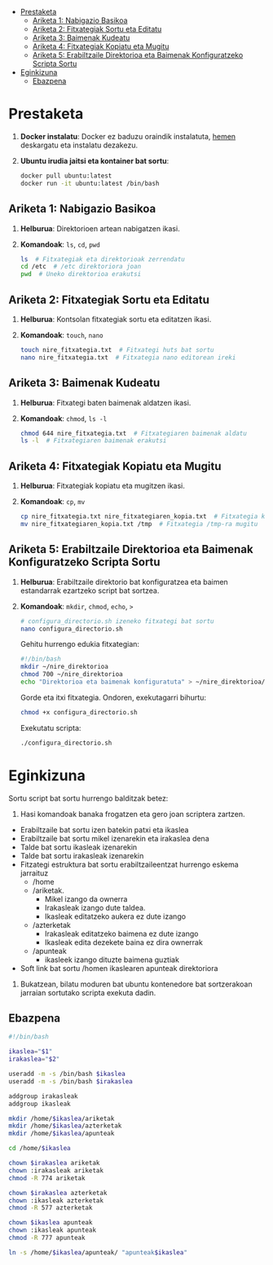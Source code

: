 
- [Prestaketa](#prestaketa)
  - [Ariketa 1: Nabigazio Basikoa](#ariketa-1-nabigazio-basikoa)
  - [Ariketa 2: Fitxategiak Sortu eta Editatu](#ariketa-2-fitxategiak-sortu-eta-editatu)
  - [Ariketa 3: Baimenak Kudeatu](#ariketa-3-baimenak-kudeatu)
  - [Ariketa 4: Fitxategiak Kopiatu eta Mugitu](#ariketa-4-fitxategiak-kopiatu-eta-mugitu)
  - [Ariketa 5: Erabiltzaile Direktorioa eta Baimenak Konfiguratzeko Scripta Sortu](#ariketa-5-erabiltzaile-direktorioa-eta-baimenak-konfiguratzeko-scripta-sortu)
- [Eginkizuna](#eginkizuna)
  - [Ebazpena](#ebazpena)


# Prestaketa

1. **Docker instalatu**: Docker ez baduzu oraindik instalatuta, [hemen](https://www.docker.com/products/docker-desktop) deskargatu eta instalatu dezakezu.

2. **Ubuntu irudia jaitsi eta kontainer bat sortu**:
    ```bash
    docker pull ubuntu:latest
    docker run -it ubuntu:latest /bin/bash
    ```

## Ariketa 1: Nabigazio Basikoa

1. **Helburua**: Direktorioen artean nabigatzen ikasi.
2. **Komandoak**: `ls`, `cd`, `pwd`

    ```bash
    ls  # Fitxategiak eta direktorioak zerrendatu
    cd /etc  # /etc direktoriora joan
    pwd  # Uneko direktorioa erakutsi
    ```

## Ariketa 2: Fitxategiak Sortu eta Editatu

1. **Helburua**: Kontsolan fitxategiak sortu eta editatzen ikasi.
2. **Komandoak**: `touch`, `nano`

    ```bash
    touch nire_fitxategia.txt  # Fitxategi huts bat sortu
    nano nire_fitxategia.txt  # Fitxategia nano editorean ireki
    ```

## Ariketa 3: Baimenak Kudeatu

1. **Helburua**: Fitxategi baten baimenak aldatzen ikasi.
2. **Komandoak**: `chmod`, `ls -l`

    ```bash
    chmod 644 nire_fitxategia.txt  # Fitxategiaren baimenak aldatu
    ls -l  # Fitxategiaren baimenak erakutsi
    ```

## Ariketa 4: Fitxategiak Kopiatu eta Mugitu

1. **Helburua**: Fitxategiak kopiatu eta mugitzen ikasi.
2. **Komandoak**: `cp`, `mv`

    ```bash
    cp nire_fitxategia.txt nire_fitxategiaren_kopia.txt  # Fitxategia kopiatu
    mv nire_fitxategiaren_kopia.txt /tmp  # Fitxategia /tmp-ra mugitu
    ```

## Ariketa 5: Erabiltzaile Direktorioa eta Baimenak Konfiguratzeko Scripta Sortu

1. **Helburua**: Erabiltzaile direktorio bat konfiguratzea eta baimen estandarrak ezartzeko script bat sortzea.
2. **Komandoak**: `mkdir`, `chmod`, `echo`, `>`

    ```bash
    # configura_directorio.sh izeneko fitxategi bat sortu
    nano configura_directorio.sh  
    ```

    Gehitu hurrengo edukia fitxategian:

    ```bash
    #!/bin/bash
    mkdir ~/nire_direktorioa
    chmod 700 ~/nire_direktorioa
    echo "Direktorioa eta baimenak konfiguratuta" > ~/nire_direktorioa/info.txt
    ```

    Gorde eta itxi fitxategia. Ondoren, exekutagarri bihurtu:

    ```bash
    chmod +x configura_directorio.sh
    ```

    Exekutatu scripta:

    ```bash
    ./configura_directorio.sh
    ```


# Eginkizuna

Sortu script bat sortu hurrengo balditzak betez:
 1. Hasi komandoak banaka frogatzen eta gero joan scriptera zartzen.
  - Erabiltzaile bat sortu izen batekin patxi eta ikaslea
  - Erabiltzaile bat sortu mikel izenarekin eta irakaslea dena
  - Talde bat sortu ikasleak izenarekin
  - Talde bat sortu irakasleak izenarekin
  - Fitzategi estruktura bat sortu erabiltzaileentzat hurrengo eskema jarraituz
    - /home
    - /ariketak.
      - Mikel izango da ownerra
      - Irakasleak izango dute taldea.
      - Ikasleak editatzeko aukera ez dute izango
    - /azterketak
      - Irakasleak editatzeko baimena ez dute izango
      - Ikasleak edita dezekete baina ez dira ownerrak
    - /apunteak
      - ikasleek izango dituzte baimena guztiak
  - Soft link bat sortu /homen ikaslearen apunteak direktoriora

1. Bukatzean, bilatu moduren bat ubuntu kontenedore bat sortzerakoan jarraian sortutako scripta exekuta dadin.

## Ebazpena
```bash
#!/bin/bash

ikaslea="$1"
irakaslea="$2"

useradd -m -s /bin/bash $ikaslea
useradd -m -s /bin/bash $irakaslea

addgroup irakasleak
addgroup ikasleak

mkdir /home/$ikaslea/ariketak
mkdir /home/$ikaslea/azterketak
mkdir /home/$ikaslea/apunteak

cd /home/$ikaslea

chown $irakaslea ariketak
chown :irakasleak ariketak
chmod -R 774 ariketak

chown $irakaslea azterketak
chown :ikasleak azterketak
chmod -R 577 azterketak

chown $ikaslea apunteak
chown :ikasleak apunteak
chmod -R 777 apunteak

ln -s /home/$ikaslea/apunteak/ "apunteak$ikaslea"
```